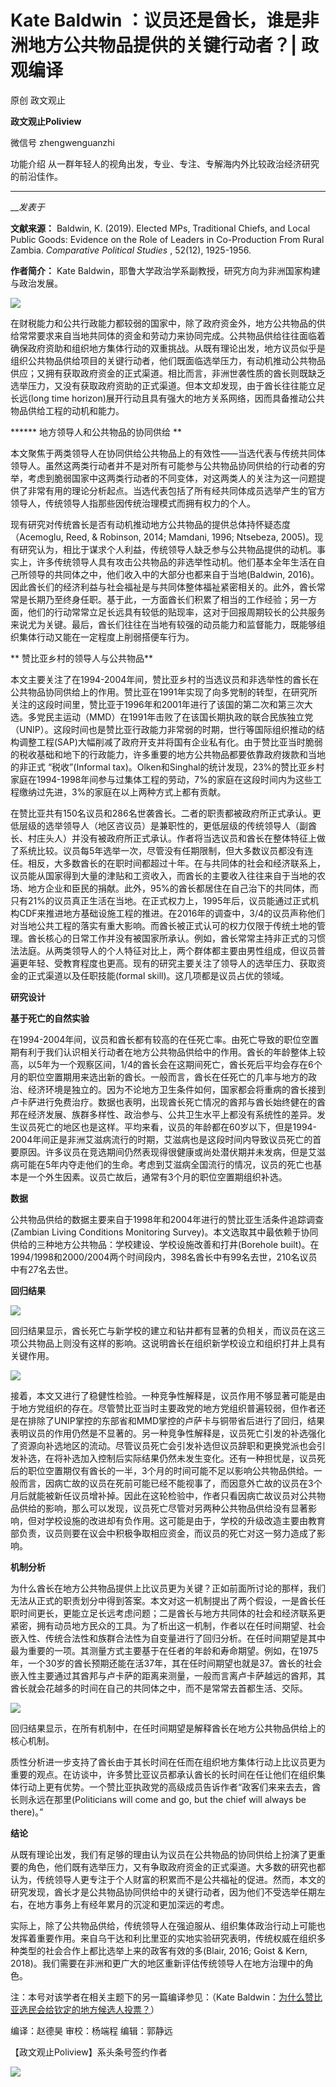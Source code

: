 

#  Kate Baldwin ：议员还是酋长，谁是非洲地方公共物品提供的关键行动者？| 政观编译

原创 政文观止 

**政文观止Poliview** 

微信号 zhengwenguanzhi

功能介绍 从一群年轻人的视角出发，专业、专注、专解海内外比较政治经济研究的前沿佳作。

____

___发表于_


**文献来源：** Baldwin, K. (2019). Elected MPs, Traditional Chiefs, and Local
Public Goods: Evidence on the Role of Leaders in Co-Production From Rural
Zambia. _Comparative Political Studies_ , 52(12), 1925-1956.  

 **作者简介：** Kate Baldwin，耶鲁大学政治学系副教授，研究方向为非洲国家构建与政治发展。

  
![](/images/295/2.jpeg)  
  
  

  

  

在财税能力和公共行政能力都较弱的国家中，除了政府资金外，地方公共物品的供给常常要求来自当地共同体的资金和劳动力来协同完成。公共物品供给往往面临着确保政府资助和组织地方集体行动的双重挑战。从既有理论出发，地方议员似乎是组织公共物品供给项目的关键行动者，他们既面临选举压力，有动机推动公共物品供应；又拥有获取政府资金的正式渠道。相比而言，非洲世袭性质的酋长则既缺乏选举压力，又没有获取政府资助的正式渠道。但本文却发现，由于酋长往往能立足长远(long
time horizon)展开行动且具有强大的地方关系网络，因而具备推动公共物品供给工程的动机和能力。

  

  

 ****** 地方领导人和公共物品的协同供给 **

  

本文聚焦于两类领导人在协同供给公共物品上的有效性——当选代表与传统共同体领导人。虽然这两类行动者并不是对所有可能参与公共物品协同供给的行动者的穷举，考虑到脆弱国家中这两类行动者的不同变体，对这两类人的关注为这一问题提供了非常有用的理论分析起点。当选代表包括了所有经共同体成员选举产生的官方领导人，传统领导人指那些因传统治理模式而拥有权力的个人。

  

现有研究对传统酋长是否有动机推动地方公共物品的提供总体持怀疑态度（Acemoglu, Reed, & Robinson, 2014; Mamdani,
1996; Ntsebeza,
2005)。现有研究认为，相比于谋求个人利益，传统领导人缺乏参与公共物品提供的动机。事实上，许多传统领导人具有攻击公共物品的非选举性动机。他们基本全年生活在自己所领导的共同体之中，他们收入中的大部分也都来自于当地(Baldwin,
2016)。因此酋长们的经济利益与社会福祉是与共同体整体福祉紧密相关的。此外，酋长常常是长期乃至终身任职。基于此，一方面酋长们积累了相当的工作经验；另一方面，他们的行动常常立足长远具有较低的贴现率，这对于回报周期较长的公共服务来说尤为关键。最后，酋长们往往在当地有较强的动员能力和监督能力，既能够组织集体行动又能在一定程度上削弱搭便车行为。

  

  

 ** 赞比亚乡村的领导人与公共物品**

  

本文主要关注了在1994-2004年间，赞比亚乡村的当选议员和非选举性的酋长在公共物品协同供给上的作用。赞比亚在1991年实现了向多党制的转型，在研究所关注的这段时间里，赞比亚于1996年和2001年进行了该国的第二次和第三次大选。多党民主运动（MMD）在1991年击败了在该国长期执政的联合民族独立党（UNIP）。这段时间也是赞比亚行政能力非常弱的时期，世行等国际组织推动的结构调整工程(SAP)大幅削减了政府开支并将国有企业私有化。由于赞比亚当时脆弱的税收基础和地下的行政能力，许多重要的地方公共物品都要依靠政府拨款和当地的非正式
“税收”(Informal
tax)。Olken和Singhal的统计发现，23%的赞比亚乡村家庭在1994-1998年间参与过集体工程的劳动，7%的家庭在这段时间内为这些工程缴纳过先进，3%的家庭在以上两种方式上都有贡献。

  

在赞比亚共有150名议员和286名世袭酋长。二者的职责都被政府所正式承认。更低层级的选举领导人（地区咨议员）是兼职性的，更低层级的传统领导人（副酋长、村庄头人）并没有被政府所正式承认。作者将当选议员和酋长在整体特征上做了系统比较。议员每5年选举一次，尽管没有任期限制，但大多数议员都没有连任。相反，大多数酋长的在职时间都超过十年。在与共同体的社会和经济联系上，议员能从国家得到大量的津贴和工资收入，而酋长的主要收入往往来自于当地的农场、地方企业和臣民的捐献。此外，95%的酋长都居住在自己治下的共同体，而只有21%的议员真正生活在当地。在正式权力上，1995年后，议员能通过正式机构CDF来推进地方基础设施工程的推进。在2016年的调查中，3/4的议员声称他们对当地公共工程的落实有重大影响。而酋长被正式认可的权力仅限于传统土地的管理。酋长核心的日常工作并没有被国家所承认。例如，酋长常常主持非正式的习惯法法庭。从两类领导人的个人特征对比上，两个群体都主要由男性组成，但议员普遍更年轻、受教育程度也更高。现有的研究主要关注了领导人的选举压力、获取资金的正式渠道以及任职技能(formal
skill)。这几项都是议员占优的领域。

  

  

 **研究设计**  

  

 **基于死亡的自然实验**

在1994-2004年间，议员和酋长都有较高的在任死亡率。由死亡导致的职位空置期有利于我们认识相关行动者在地方公共物品供给中的作用。酋长的年龄整体上较高，以5年为一个观察区间，1/4的酋长会在这期间死亡，酋长死后平均会存在6个月的职位空置期用来选出新的酋长。一般而言，酋长在任死亡的几率与地方的政治、经济环境是独立的。因为不论地方卫生条件如何，国家都会将重病的酋长接到卢卡萨进行免费治疗。数据也表明，出现酋长死亡情况的酋邦与酋长始终健在的酋邦在经济发展、族群多样性、政治参与、公共卫生水平上都没有系统性的差异。发生议员死亡的地区也是这样。平均来看，议员的年龄都在60岁以下，但是1994-2004年间正是非洲艾滋病流行的时期，艾滋病也是这段时间内导致议员死亡的首要原因。许多议员在竞选期间仍然表现得很健康或尚处潜伏期并未发病，但是艾滋病可能在5年内夺走他们的生命。考虑到艾滋病全国流行的情况，议员的死亡也基本是一个外生因素。议员亡故后，通常有3个月的职位空置期组织补选。

  

 **数据**

公共物品供给的数据主要来自于1998年和2004年进行的赞比亚生活条件追踪调查(Zambian Living Conditions Monitoring
Survey)。本文选取其中最依赖于协同供给的三种地方公共物品：学校建设、学校设施改善和打井(Borehole
built)。在1994/1998和2000/2004两个时间段内，398名酋长中有99名去世，210名议员中有27名去世。

  

 **回归结果**

![](/images/295/3.png)

  

回归结果显示，酋长死亡与新学校的建立和钻井都有显著的负相关，而议员在这三项公共物品上则没有这样的影响。这说明酋长在组织新学校设立和组织打井上具有关键作用。

  

![](/images/295/4.png)

  

接着，本文又进行了稳健性检验。一种竞争性解释是，议员作用不够显著可能是由于地方党组织的存在。尽管赞比亚当时主要政党的地方党组织普遍较弱，但作者还是在排除了UNIP掌控的东部省和MMD掌控的卢萨卡与铜带省后进行了回归，结果表明议员的作用仍然是不显著的。另一种竞争性解释是，议员死亡引发的补选强化了资源向补选地区的流动。尽管议员死亡会引发补选但议员辞职和更换党派也会引发补选，在将补选加入控制后实际结果仍然未发生变化。还有一种担忧是，议员死后的职位空置期仅有酋长的一半，3个月的时间可能不足以影响公共物品供给。一般而言，因病亡故的议员在死前可能已经不能视事了，而因意外亡故的议员在3个月后就能被新任议员增补掉。因此在这轮检验中，作者只看因病亡故议员对公共物品供给的影响，那么可以发现，议员死亡尽管对另两种公共物品供给没有显著影响，但对学校设施的改进却有负作用。这可能是由于，学校的升级改造主要由教育部负责，议员则要在议会中积极争取相应资金，而议员的死亡对这一努力造成了影响。

  

 **机制分析**

为什么酋长在地方公共物品提供上比议员更为关键？正如前面所讨论的那样，我们无法从正式的职责划分中得到答案。本文对这一机制提出了两个假设，一是酋长任职时间更长，更能立足长远考虑问题；二是酋长与地方共同体的社会和经济联系更紧密，拥有动员地方民众的工具。为了析出这一机制，作者以在任时间期望、社会嵌入性、传统合法性和族群合法性为自变量进行了回归分析。在任时间期望是其中最为重要的一项。其测量方式主要基于在任者的年龄和寿命期望。例如，在1975年，一个30岁的酋长预期还能在活37年，其在任时间期望也就是37。酋长的社会嵌入性主要通过其酋邦与卢卡萨的距离来测量，一般而言离卢卡萨越远的酋邦，其酋长就会花越多的时间在自己的共同体之中，而不是常常去首都生活、交际。

  

![](/images/295/5.png)

  

回归结果显示，在所有机制中，在任时间期望是解释酋长在地方公共物品供给上的核心机制。

  

质性分析进一步支持了酋长由于其长时间在任而在组织地方集体行动上比议员更为重要的观点。在访谈中，许多赞比亚议员都承认酋长的长时间在任让他们在组织集体行动上更有优势。一个赞比亚执政党的高级成员告诉作者“政客们来来去去，酋长则永远在那里(Politicians
will come and go, but the chief will always be there)。”

  

  

 **结论**  

  

从既有理论出发，我们有足够的理由认为议员在公共物品的协同供给上扮演了更重要的角色，他们既有选举压力，又有争取政府资金的正式渠道。大多数的研究也都认为，传统领导人更专注于个人财富的积累而不是公共福祉的促进。然而，本文的研究发现，酋长才是公共物品协同供给中的关键行动者，因为他们不受选举任期左右，在地方事务上有经年累月的沉淀和更加深远的考虑。

  

实际上，除了公共物品供给，传统领导人在强迫服从、组织集体政治行动上可能也发挥着重要作用。来自乌干达和利比里亚的实地实验研究表明，传统权威在组织多种类型的社会合作上都比选举上来的政客有效的多(Blair,
2016; Goist & Kern, 2018)。我们需要在非洲和更广大的地区重新评估传统领导人在地方治理中的角色。

  

注：本号对该学者在相关主题下的另一篇编译参见：（Kate
Baldwin：[为什么赞比亚选民会给钦定的地方候选人投票？](http://mp.weixin.qq.com/s?__biz=MzI5ODY0MTQ1OA==&mid=2247486648&idx=1&sn=b059d82e3319b0de7c25b55bd3aa0594&chksm=eca3fde5dbd474f3a28ccd2ea496b93ecb675332b7ff8406103918591001021609a2b2f4399a&scene=21#wechat_redirect)）

  

编译：赵德昊 审校：杨端程 编辑：郭静远

【政文观止Poliview】系头条号签约作者

  

![](/images/295/6.jpeg)

